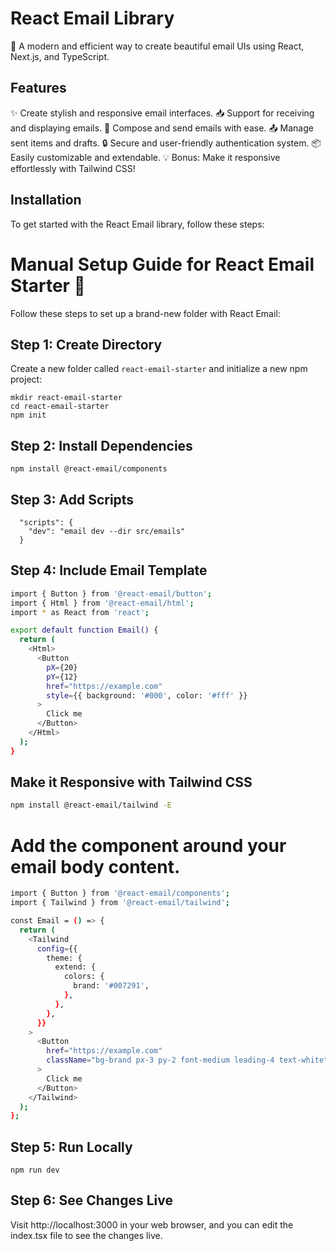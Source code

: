 # React Email Library

📧 A modern and efficient way to create beautiful email UIs using React, Next.js, and TypeScript.

## Features

✨ Create stylish and responsive email interfaces.
📥 Support for receiving and displaying emails.
💌 Compose and send emails with ease.
📤 Manage sent items and drafts.
🔒 Secure and user-friendly authentication system.
📦 Easily customizable and extendable.
💡 Bonus: Make it responsive effortlessly with Tailwind CSS!

## Installation

To get started with the React Email library, follow these steps:

# Manual Setup Guide for React Email Starter 🚀

Follow these steps to set up a brand-new folder with React Email:

## Step 1: Create Directory

Create a new folder called `react-email-starter` and initialize a new npm project:

```shell
mkdir react-email-starter
cd react-email-starter  
npm init
```
## Step 2: Install Dependencies
```shell
npm install @react-email/components
```
## Step 3: Add Scripts
```shell
  "scripts": {
    "dev": "email dev --dir src/emails"
  }
```
## Step 4: Include Email Template
```bash
import { Button } from '@react-email/button';
import { Html } from '@react-email/html';
import * as React from 'react';

export default function Email() {
  return (
    <Html>
      <Button
        pX={20}
        pY={12}
        href="https://example.com"
        style={{ background: '#000', color: '#fff' }}
      >
        Click me
      </Button>
    </Html>
  );
}
```
## Make it Responsive with Tailwind CSS
```bash
npm install @react-email/tailwind -E

```
# Add the component around your email body content.
```bash
import { Button } from '@react-email/components';
import { Tailwind } from '@react-email/tailwind';

const Email = () => {
  return (
    <Tailwind
      config={{
        theme: {
          extend: {
            colors: {
              brand: '#007291',
            },
          },
        },
      }}
    >
      <Button
        href="https://example.com"
        className="bg-brand px-3 py-2 font-medium leading-4 text-white"
      >
        Click me
      </Button>
    </Tailwind>
  );
};

```
## Step 5: Run Locally
```shell
npm run dev
```
## Step 6: See Changes Live
Visit http://localhost:3000 in your web browser, and you can edit the index.tsx file to see the changes live.
